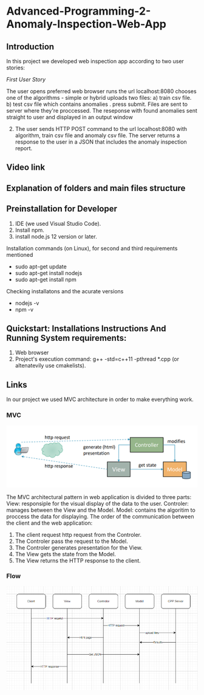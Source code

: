 # Advanced-Programming-2-Anomaly-Inspection-Web-App
## Introduction
In this project we developed web inspection app according to two user stories:

*First User Story* 

The user opens preferred web browser runs the url localhost:8080
chooses one of the algorithms - simple or hybrid
uploads two files: 
      a) train csv file. 
      b) test csv file which contains anomalies .
press submit.
Files are sent to server where they're proccessed.
The reseponse with found anomalies sent straight to user and displayed in an output window

2) The user sends HTTP POST command to the url localhost:8080 with algorithm, train csv file and anomaly csv file.
   The server returns a response to the user in a JSON that includes the anomaly inspection report.
## Video link

## Explanation of folders and main files structure

## Preinstallation for Developer
1. IDE (we used Visual Studio Code).
2. Install npm.
3. install node.js 12 version or later.

Installation commands (on Linux), for second and third requirements mentioned
   * sudo apt-get update
   * sudo apt-get install nodejs
   * sudo apt-get install npm

Checking installatons and the acurate versions
   * nodejs -v
   * npm -v


## Quickstart: Installations Instructions And Running System requirements: 
1. Web browser
2. Project's execution command: g++ -std=c++11 -pthread *.cpp (or altenatevily use cmakelists).

## Links
In our project we used MVC architecture in order to make everything work.

### MVC

![MVC](https://raw.githubusercontent.com/DanielKnafel/Advanced-Programming-2-Anomaly-Inspection-Web-App/main/Images/MVC.png)

The MVC architectural pattern in web application is divided to three parts:
View: responsiple for the visual display of the data to the user.
Controler: manages between the View and the Model.
Model: contains the algoritim to proccess the data for displaying.
The order of the communication between the client and the web application:
1) The client request http request from the Controler.
2) The Controler pass the request to the Model.
3) The Controler generates presentation for the View.
4) The View gets the state from the Model.
5) The View returns the HTTP response to the client.

### Flow

![Flow](https://raw.githubusercontent.com/DanielKnafel/Advanced-Programming-2-Anomaly-Inspection-Web-App/main/Images/Flow.png)

